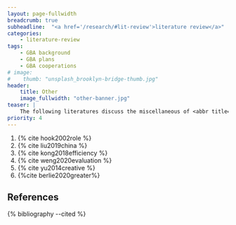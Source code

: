 ```yaml
---
layout: page-fullwidth
breadcrumb: true
subheadline:  "<a href='/research/#lit-review'>literature review</a>"
categories:
    - literature-review
tags:
    - GBA background
    - GBA plans
    - GBA cooperations
# image:
#    thumb: "unsplash_brooklyn-bridge-thumb.jpg"
header:
    title: Other
    image_fullwidth: "other-banner.jpg"
teaser: |
    The following literatures discuss the miscellaneous of <abbr title="Guangdong Hong Kong Macau Greater Bay Area">GBA</abbr>, such as background, plan and cooperation
priority: 4
---
```


1. {% cite hook2002role %}
2. {% cite liu2019china %}
3. {% cite kong2018efficiency %}
4. {% cite weng2020evaluation %}
5. {% cite yu2014creative %}
6. {%cite berlie2020greater%}

## References
{% bibliography  --cited %}

